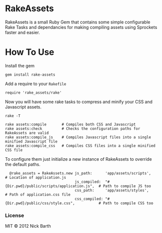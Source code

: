 # RakeAssets
RakeAssets is a small Ruby Gem that contains some simple configurable Rake Tasks and dependancies for making compiling assets using Sprockets faster and easier.

# How To Use

Install the gem 

    gem install rake-assets

Add a require to your `Rakefile`

    require 'rake_assets/rake'

Now you will have some rake tasks to compress and minify your CSS and Javascript assets.

    rake -T

    rake assets:compile       # Compiles both CSS and Javascript
    rake assets:check         # Checks the configuration paths for RakeAssets are valid
    rake assets:compile_js    # Compiles Javascript files into a single minified Javascript file
    rake assets:compile_css   # Compiles CSS files into a single minified CSS file

To configure them just initialize a new instance of RakeAssets to override the default paths.

      @rake_assets = RakeAssets.new js_path:      'app/assets/scripts',                        # Location of application.js
                                    js_compiled:  "#{Dir.pwd}/public/scripts/application.js",  # Path to compile JS too
                                    css_path:     'app/assets/styles',                         # Path of application.css file
                                    css_compiled: "#{Dir.pwd}/public/css/style.css",           # Path to compile CSS too

### License
MIT &copy; 2012 Nick Barth
